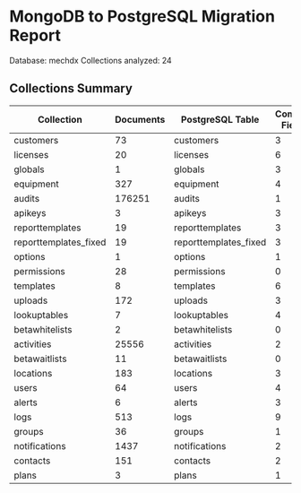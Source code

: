 # MongoDB to PostgreSQL Migration Report

Database: mechdx
Collections analyzed: 24

## Collections Summary

| Collection | Documents | PostgreSQL Table | Complex Fields |
|------------|-----------|------------------|----------------|
| customers | 73 | customers | 3 |
| licenses | 20 | licenses | 6 |
| globals | 1 | globals | 3 |
| equipment | 327 | equipment | 4 |
| audits | 176251 | audits | 1 |
| apikeys | 3 | apikeys | 3 |
| reporttemplates | 19 | reporttemplates | 3 |
| reporttemplates_fixed | 19 | reporttemplates_fixed | 3 |
| options | 1 | options | 1 |
| permissions | 28 | permissions | 0 |
| templates | 8 | templates | 6 |
| uploads | 172 | uploads | 3 |
| lookuptables | 7 | lookuptables | 4 |
| betawhitelists | 2 | betawhitelists | 0 |
| activities | 25556 | activities | 2 |
| betawaitlists | 11 | betawaitlists | 0 |
| locations | 183 | locations | 3 |
| users | 64 | users | 4 |
| alerts | 6 | alerts | 3 |
| logs | 513 | logs | 9 |
| groups | 36 | groups | 1 |
| notifications | 1437 | notifications | 2 |
| contacts | 151 | contacts | 2 |
| plans | 3 | plans | 1 |
